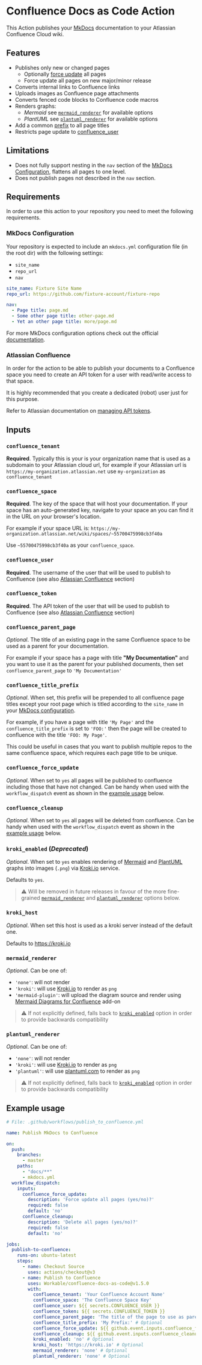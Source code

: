# Confluence Docs as Code Action

This Action publishes your [MkDocs](https://www.mkdocs.org) documentation to your
Atlassian Confluence Cloud wiki.

## Features

* Publishes only new or changed pages
  * Optionally [force update](#confluence_force_update) all pages
  * Force update all pages on new major/minor release
* Converts internal links to Confluence links
* Uploads images as Confluence page attachments
* Converts fenced code blocks to Confluence code macros
* Renders graphs:
  * *Mermaid* see [`mermaid_renderer`](#mermaid_renderer) for available options
  * *PlantUML* see [`plantuml_renderer`](#plantuml_renderer) for available options
* Add a common [prefix](#confluence_title_prefix) to all page titles
* Restricts page update to [confluence_user](#confluence_user)

## Limitations

* Does not fully support nesting in the `nav` section of the [MkDocs Configuration](#mkdocs-configuration),
  flattens all pages to one level.
* Does not publish pages not described in the `nav` section.

## Requirements

In order to use this action to your repository you need to meet the following requirements.

### MkDocs Configuration

Your repository is expected to include an `mkdocs.yml` configuration file
(in the root dir) with the following settings:

* `site_name`
* `repo_url`
* `nav`

```yml
site_name: Fixture Site Name
repo_url: https://github.com/fixture-account/fixture-repo

nav:
  - Page title: page.md
  - Some other page title: other-page.md
  - Yet an other page title: more/page.md
```

For more MkDocs configuration options check out the official [documentation](https://www.mkdocs.org/user-guide/configuration).

### Atlassian Confluence

In order for the action to be able to publish your documents to a Confluence space
you need to create an API token for a user with read/write access to that space.

It is highly recommended that you create a dedicated (robot) user just for this purpose.

Refer to Atlassian documentation on [managing API tokens](https://support.atlassian.com/atlassian-account/docs/manage-api-tokens-for-your-atlassian-account/).

## Inputs

### `confluence_tenant`

**Required**. Typically this is your is your organization name that is used as a subdomain to
your Atlassian cloud url, for example if your Atlassian url is
`https://my-organization.atlassian.net` use `my-organization` as
`confluence_tenant`

### `confluence_space`

**Required**. The key of the space that will host your documentation.
If your space has an auto-generated key, navigate to your space an you can find
it in the URL on your browser's location.

For example if your space URL is:
`https://my-organization.atlassian.net/wiki/spaces/~55700475998cb3f40a`

Use `~55700475998cb3f40a` as your `confluence_space`.

### `confluence_user`

**Required**. The username of the user that will be used to publish to Confluence
(see also [Atlassian Confluence](#atlassian-confluence) section)

### `confluence_token`

**Required**. The API token of the user that will be used to publish to Confluence
(see also [Atlassian Confluence](#atlassian-confluence) section)

### `confluence_parent_page`

*Optional*. The title of an existing page in the same Confluence space to be used as
a parent for your documentation.

For example if your space has a page with title **"My Documentation"** and you
want to use it as the parent for your published documents, then set
`confluence_parent_page` to `'My Documentation'`

### `confluence_title_prefix`

*Optional*. When set, this prefix will be prepended to all confluence page titles
except your root page which is titled according to the `site_name` in your
[MkDocs configuration](#mkdocs-configuration).

For example, if you have a page with title `'My Page'` and the `confluence_title_prefix`
is set to `'FOO:'` then the page will be created to confluence with the title
`'FOO: My Page'`.

This could be useful in cases that you want to publish multiple repos to the same
confluence space, which requires each page title to be unique.

### `confluence_force_update`

*Optional*. When set to `yes` all pages will be published to confluence including
those that have not changed. Can be handy when used with the `workflow_dispatch`
event as shown in the [example usage](#example-usage) below.

### `confluence_cleanup`

*Optional*. When set to `yes` all pages will be deleted from confluence.
Can be handy when used with the `workflow_dispatch` event as shown in the
[example usage](#example-usage) below.

### `kroki_enabled` (*Deprecated*)

*Optional*. When set to `yes` enables rendering of [Mermaid](https://mermaid.js.org/)
and [PlantUML](https://plantuml.com/) graphs into images (`.png`)
via [Kroki.io](https://kroki.io/) service.

Defaults to `yes`.

> ⚠️ Will be removed in future releases in favour of the more fine-grained
> [`mermaid_renderer`](#mermaid_renderer) and [`plantuml_renderer`](#plantuml_renderer)
> options below.

### `kroki_host` 

*Optional*. When set this host is used as a kroki server instead of the default one.

Defaults to https://kroki.io

### `mermaid_renderer`

*Optional*. Can be one of:

* `'none'`: will not render
* `'kroki'`: will use [Kroki.io](https://kroki.io) to render as `png`
* `'mermaid-plugin'`: will upload the diagram source and render using
  [Mermaid Diagrams for Confluence](https://marketplace.atlassian.com/apps/1226567/mermaid-diagrams-for-confluence?tab=overview&hosting=cloud) add-on

> ⚠️ If not explicitly defined, falls back to [`kroki_enabled`](#kroki_enabled-deprecated)
> option in order to provide backwards compatibility

### `plantuml_renderer`

*Optional*. Can be one of:

* `'none'`: will not render
* `'kroki'`: will use [Kroki.io](https://kroki.io) to render as `png`
* `'plantuml'`: will use [plantuml.com](https://plantuml.com/) to render as `png`

> ⚠️ If not explicitly defined, falls back to [`kroki_enabled`](#kroki_enabled-deprecated)
> option in order to provide backwards compatibility

## Example usage

```yml
# File: .github/workflows/publish_to_confluence.yml

name: Publish MkDocs to Confluence

on:
  push:
    branches:
      - master
    paths:
      - "docs/**"
      - mkdocs.yml
  workflow_dispatch:
    inputs:
      confluence_force_update:
        description: 'Force update all pages (yes/no)?'
        required: false
        default: 'no'
      confluence_cleanup:
        description: 'Delete all pages (yes/no)?'
        required: false
        default: 'no'

jobs:
  publish-to-confluence:
    runs-on: ubuntu-latest
    steps:
      - name: Checkout Source
        uses: actions/checkout@v3
      - name: Publish to Confluence
        uses: Workable/confluence-docs-as-code@v1.5.0
        with:
          confluence_tenant: 'Your Confluence Account Name'
          confluence_space: 'The Confluence Space Key'
          confluence_user: ${{ secrets.CONFLUENCE_USER }}
          confluence_token: ${{ secrets.CONFLUENCE_TOKEN }}
          confluence_parent_page: 'The title of the page to use as parent' # Optional
          confluence_title_prefix: 'My Prefix:' # Optional
          confluence_force_update: ${{ github.event.inputs.confluence_force_update }} # Optional
          confluence_cleanup: ${{ github.event.inputs.confluence_cleanup }} # Optional
          kroki_enabled: 'no' # Optional
          kroki_host: 'https://kroki.io' # Optional
          mermaid_renderer: 'none' # Optional
          plantuml_renderer: 'none' # Optional
```
